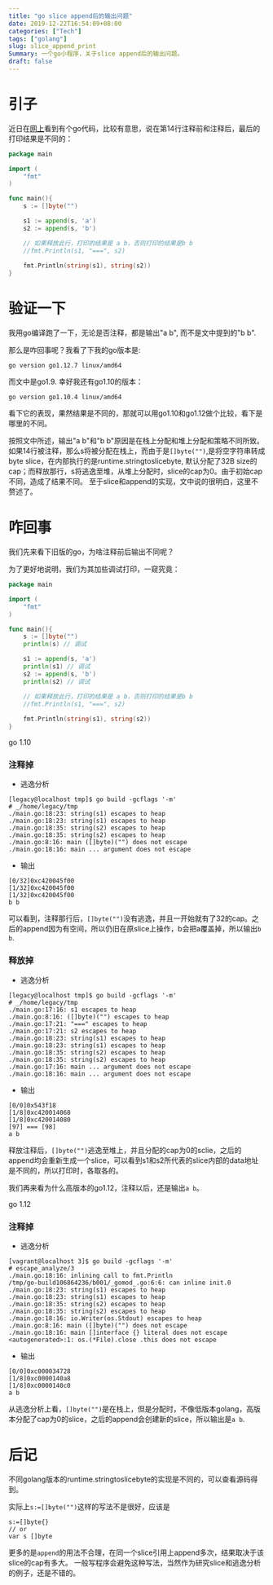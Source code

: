 ```yaml
---
title: "go slice append后的输出问题"
date: 2019-12-22T16:54:09+08:00
categories: ["Tech"]
tags: ["golang"]
slug: slice_append_print
Summary: 一个go小程序，关于slice append后的输出问题。
draft: false
---
```


# 引子
近日在[网上](https://juejin.im/entry/5af532836fb9a07ac363847b)看到有个go代码，比较有意思，说在第14行注释前和注释后，最后的打印结果是不同的：
```go
package main

import (
    "fmt"
)

func main(){
    s := []byte("")

    s1 := append(s, 'a')
    s2 := append(s, 'b')

    // 如果释放此行，打印的结果是 a b，否则打印的结果是b b
    //fmt.Println(s1, "===", s2)
    
    fmt.Println(string(s1), string(s2))
}
```

# 验证一下
我用go编译跑了一下，无论是否注释，都是输出"a b", 而不是文中提到的"b b". 

那么是咋回事呢？我看了下我的go版本是:
```shell
go version go1.12.7 linux/amd64
```

而文中是go1.9. 幸好我还有go1.10的版本：
```shell
go version go1.10.4 linux/amd64
```
看下它的表现，果然结果是不同的，那就可以用go1.10和go1.12做个比较，看下是哪里的不同。 

按照文中所述，输出"a b"和"b b"原因是在栈上分配和堆上分配和策略不同所致。
如果14行被注释，那么s将被分配在栈上，而由于是`[]byte("")`,是将空字符串转成byte slice，在内部执行的是runtime.stringtoslicebyte, 默认分配了32B size的cap；而释放那行，s将逃逸至堆，从堆上分配时，slice的cap为0。由于初始cap不同，造成了结果不同。
至于slice和append的实现，文中说的很明白，这里不赘述了。

# 咋回事
我们先来看下旧版的go，为啥注释前后输出不同呢？

为了更好地说明，我们为其加些调试打印，一窥究竟：
```go
package main

import (
    "fmt"
)

func main(){
    s := []byte("")
    println(s) // 调试

    s1 := append(s, 'a')
    println(s1) // 调试
    s2 := append(s, 'b')
    println(s2) // 调试

    // 如果释放此行，打印的结果是 a b，否则打印的结果是b b
    //fmt.Println(s1, "===", s2)
    
    fmt.Println(string(s1), string(s2))
}
```

go 1.10

### 注释掉

* 逃逸分析
```shell
[legacy@localhost tmp]$ go build -gcflags '-m'
# _/home/legacy/tmp
./main.go:18:23: string(s1) escapes to heap
./main.go:18:23: string(s1) escapes to heap
./main.go:18:35: string(s2) escapes to heap
./main.go:18:35: string(s2) escapes to heap
./main.go:8:16: main ([]byte)("") does not escape
./main.go:18:16: main ... argument does not escape
```

* 输出
```shell
[0/32]0xc420045f00
[1/32]0xc420045f00
[1/32]0xc420045f00
b b
```

可以看到，注释那行后，`[]byte("")`没有逃逸，并且一开始就有了32的cap。之后的append因为有空间，所以仍旧在原slice上操作，b会把a覆盖掉，所以输出`b b`.

### 释放掉

* 逃逸分析
```shell
[legacy@localhost tmp]$ go build -gcflags '-m'
# _/home/legacy/tmp
./main.go:17:16: s1 escapes to heap
./main.go:8:16: ([]byte)("") escapes to heap
./main.go:17:21: "===" escapes to heap
./main.go:17:21: s2 escapes to heap
./main.go:18:23: string(s1) escapes to heap
./main.go:18:23: string(s1) escapes to heap
./main.go:18:35: string(s2) escapes to heap
./main.go:18:35: string(s2) escapes to heap
./main.go:17:16: main ... argument does not escape
./main.go:18:16: main ... argument does not escape
```

* 输出
```shell
[0/0]0x543f18
[1/8]0xc420014068
[1/8]0xc420014080
[97] === [98]
a b
```

释放注释后，`[]byte("")`逃逸至堆上，并且分配的cap为0的sclie，之后的append均会重新生成一个slice，可以看到s1和s2所代表的slice内部的data地址是不同的，所以打印时，各取各的。

我们再来看为什么高版本的go1.12，注释以后，还是输出`a b`。

go 1.12

### 注释掉

* 逃逸分析
```shell
[vagrant@localhost 3]$ go build -gcflags '-m'
# escape_analyze/3
./main.go:18:16: inlining call to fmt.Println
/tmp/go-build106864236/b001/_gomod_.go:6:6: can inline init.0
./main.go:18:23: string(s1) escapes to heap
./main.go:18:23: string(s1) escapes to heap
./main.go:18:35: string(s2) escapes to heap
./main.go:18:35: string(s2) escapes to heap
./main.go:18:16: io.Writer(os.Stdout) escapes to heap
./main.go:8:16: main ([]byte)("") does not escape
./main.go:18:16: main []interface {} literal does not escape
<autogenerated>:1: os.(*File).close .this does not escape
```

* 输出
```shell
[0/0]0xc000034728
[1/8]0xc0000140a8
[1/8]0xc0000140c0
a b
```

从逃逸分析上看，`[]byte("")`是在栈上，但是分配时，不像低版本golang，高版本分配了cap为0的slice，之后的append会创建新的slice，所以输出是`a b`.

# 后记
不同golang版本的runtime.stringtoslicebyte的实现是不同的，可以查看源码得到。

实际上`s:=[]byte("")`这样的写法不是很好，应该是
```golang
s:=[]byte{}
// or
var s []byte
```

更多的是`append`的用法不合理，在同一个slice引用上append多次，结果取决于该slice的cap有多大。
一般写程序会避免这种写法，当然作为研究slice和逃逸分析的例子，还是不错的。
